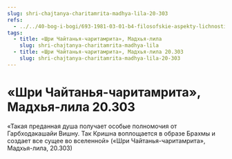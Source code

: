 ```yaml
---
slug: shri-chajtanya-charitamrita-madhya-lila-20-303
refs:
  - ../../40-bog-i-bogi/693-1981-03-01-b4-filosofskie-aspekty-lichnosti-brahmy.md
tags:
  - title: «Шри Чайтанья-чаритамрита», Мадхья-лила
    slug: shri-chajtanya-charitamrita-madhya-lila
  - title: «Шри Чайтанья-чаритамрита», Мадхья-лила 20.303
    slug: shri-chajtanya-charitamrita-madhya-lila-20-303
---
```


# «Шри Чайтанья-чаритамрита», Мадхья-лила 20.303

«Такая преданная душа получает особые полномочия от Гарбходакашайи Вишну. Так Кришна воплощается в образе Брахмы и создает все сущее во вселенной» («Шри Чайтанья-чаритамрита», Мадхья-лила, 20.303)
